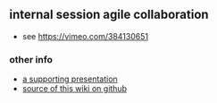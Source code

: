 ## internal session agile collaboration

- see https://vimeo.com/384130651

### other info

- [a supporting presentation](https://docs.google.com/presentation/d/1puEx8g8zi1Wnq8aYo0AnD7F_PklICJlFvBioN_9I6Qs/edit#slide=id.g35f391192_00)
- [source of this wiki on github](https://github.com/threefoldfoundation/info_foundation/tree/development/docs/collaboration)

